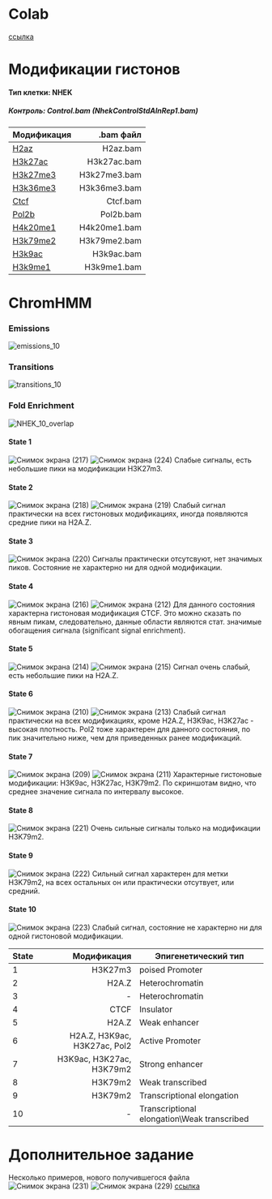 # Colab

[сcылка](https://colab.research.google.com/drive/1QdDGWlpane_IRf07NQUy-H1zGAGMYz9S?usp=sharing)

# Модификации гистонов
#### Тип клетки: NHEK
##### Контроль: Control.bam (NhekControlStdAlnRep1.bam)
| Модификация      | .bam файл       |
| ------------- |------------------:|
| [H2az](http://hgdownload.cse.ucsc.edu/goldenPath/hg19/encodeDCC/wgEncodeBroadHistone/wgEncodeBroadHistoneNhekH2azAlnRep1.bam)     | H2az.bam    |
| [H3k27ac](http://hgdownload.cse.ucsc.edu/goldenPath/hg19/encodeDCC/wgEncodeBroadHistone/wgEncodeBroadHistoneNhekH3k27acStdAlnRep1.bam)     | H3k27ac.bam |
| [H3k27me3](http://hgdownload.cse.ucsc.edu/goldenPath/hg19/encodeDCC/wgEncodeBroadHistone/wgEncodeBroadHistoneNhekH3k27me3StdAlnRep1.bam)  | H3k27me3.bam         |
| [H3k36me3]( http://hgdownload.cse.ucsc.edu/goldenPath/hg19/encodeDCC/wgEncodeBroadHistone/wgEncodeBroadHistoneNhekH3k36me3StdAlnRep1.bam) | H3k36me3.bam  |
| [Ctcf](http://hgdownload.cse.ucsc.edu/goldenPath/hg19/encodeDCC/wgEncodeBroadHistone/wgEncodeBroadHistoneNhekCtcfStdAlnRep1.bam)     | Ctcf.bam    |
| [Pol2b](http://hgdownload.cse.ucsc.edu/goldenPath/hg19/encodeDCC/wgEncodeBroadHistone/wgEncodeBroadHistoneNhekPol2bStdAlnRep1.bam)     | Pol2b.bam |
| [H4k20me1](http://hgdownload.cse.ucsc.edu/goldenPath/hg19/encodeDCC/wgEncodeBroadHistone/wgEncodeBroadHistoneNhekH4k20me1StdAlnRep1.bam)  | H4k20me1.bam         |
| [H3k79me2](http://hgdownload.cse.ucsc.edu/goldenPath/hg19/encodeDCC/wgEncodeBroadHistone/wgEncodeBroadHistoneNhekH3k79me2AlnRep1.bam) | H3k79me2.bam |
| [H3k9ac](http://hgdownload.cse.ucsc.edu/goldenPath/hg19/encodeDCC/wgEncodeBroadHistone/wgEncodeBroadHistoneNhekH3k9acStdAlnRep1.bam)  | H3k9ac.bam         |
| [H3k9me1](http://hgdownload.cse.ucsc.edu/goldenPath/hg19/encodeDCC/wgEncodeBroadHistone/wgEncodeBroadHistoneNhekH3k9me1StdAlnRep1.bam) | H3k9me1.bam |


# ChromHMM
### Emissions
![emissions_10](https://user-images.githubusercontent.com/93247992/160437901-b12b2e1b-b493-4737-b769-b2e2fb976939.png)


### Transitions
![transitions_10](https://user-images.githubusercontent.com/93247992/160437923-a8bd3786-8519-4295-b88f-7998093f7814.png)

### Fold  Enrichment
![NHEK_10_overlap](https://user-images.githubusercontent.com/93247992/160494250-1cdb7aaf-5fe6-4bc1-9c5c-000cbac306d8.png)

#### State 1
![Снимок экрана (217)](https://user-images.githubusercontent.com/93247992/160592623-ba50c656-02e6-4c16-a525-137b6e38bd04.png)
![Снимок экрана (224)](https://user-images.githubusercontent.com/93247992/160594442-15ceadf9-cd19-4745-9eb7-99630ae641cc.png)
Слабые сигналы, есть небольшие пики на модификации H3K27m3.

#### State 2
![Снимок экрана (218)](https://user-images.githubusercontent.com/93247992/160589977-94de6dd5-4d2e-4cc6-bd70-ac4fc839adb5.png)
![Снимок экрана (219)](https://user-images.githubusercontent.com/93247992/160590008-15170b57-cbda-4f77-9dc7-244cfc204d9a.png)
Слабый сигнал практически на всех гистоновых модификациях, иногда появляются средние пики на H2A.Z. 

#### State 3
![Снимок экрана (220)](https://user-images.githubusercontent.com/93247992/160592713-cbea5645-0e44-4c6e-ba04-3769c650e3a9.png)
Сигналы практически отсутсвуют, нет значимых пиков. Состояние не характерно ни для одной модификации.

#### State 4
![Снимок экрана (216)](https://user-images.githubusercontent.com/93247992/160586507-de099d9b-e738-49c3-b0f1-51184fcf0100.png)
![Снимок экрана (212)](https://user-images.githubusercontent.com/93247992/160586525-78b3907c-839b-4fcb-ba85-52bce21e7e75.png)
Для данного состояния характерна гистоновая модификация CTCF. Это можно сказать по явным пикам, следовательно, данные области являются стат. значимые обогащения сигнала (significant signal enrichment). 

#### State 5
![Снимок экрана (214)](https://user-images.githubusercontent.com/93247992/160592288-aa35c20e-e20d-4a19-8c23-a3e84da63306.png)
![Снимок экрана (215)](https://user-images.githubusercontent.com/93247992/160592327-c71bf3ed-6849-4f69-bf77-d76e7eb8960e.png)
Сигнал очень слабый, есть небольшие пики на H2A.Z.

#### State 6
![Снимок экрана (210)](https://user-images.githubusercontent.com/93247992/160591576-460b1c62-e109-4646-bc1b-602e376674a4.png)
![Снимок экрана (213)](https://user-images.githubusercontent.com/93247992/160591607-ec89899b-4f7f-40fb-a182-109ba6ad4723.png)
Слабый сигнал практически на всех модификациях, кроме H2A.Z, H3K9ac, H3K27ac - высокая плотность. Pol2 тоже характерен для данного состояния, по пик значительно ниже, чем для приведенных ранее модификаций.

#### State 7
![Снимок экрана (209)](https://user-images.githubusercontent.com/93247992/160590630-2488e4ef-e5db-43e6-85d8-1ac46dad5770.png)
![Снимок экрана (211)](https://user-images.githubusercontent.com/93247992/160590662-a297824b-b140-4d0a-a1da-9ddf24091605.png)
Характерные гистоновые модификации: H3K9ac, H3K27ac, H3K79m2. По скриншотам видно, что среднее значение сигнала по интервалу высокое. 

#### State 8
![Снимок экрана (221)](https://user-images.githubusercontent.com/93247992/160592833-c36f6eb1-be11-4595-9468-7b1531bb0959.png)
Очень сильные сигналы только на модификации H3K79m2.

#### State 9
![Снимок экрана (222)](https://user-images.githubusercontent.com/93247992/160593047-640d55fc-fa8e-4e04-b3e4-f1767e73fd7a.png)
Сильный сигнал характерен для метки H3K79m2, на всех остальных он или практически отсутвует, или средний.

#### State 10
![Снимок экрана (223)](https://user-images.githubusercontent.com/93247992/160594165-f3e85d1f-777b-4d79-b417-47f49201b533.png)
Слабый сигнал, состояние не характерно ни для одной гистоновой модификации.

| State      | Модификация       | Эпигенетический тип | 
| ------------- |------------------:| ------------|
| 1      | H3K27m3       | poised Promoter |
| 2 | H2A.Z |  Heterochromatin |
| 3      | -      | Heterochromatin |
| 4 | CTCF | Insulator |
| 5      | H2A.Z       | Weak enhancer |
| 6 | H2A.Z, H3K9ac, H3K27ac, Pol2 | Active Promoter |
| 7      | H3K9ac, H3K27ac, H3K79m2 |  Strong enhancer |
| 8 | H3K79m2 | Weak transcribed |
| 9      | H3K79m2       | Transcriptional elongation |
| 10 | - |  Transcriptional elongation\Weak transcribed |

# Дополнительное задание
Несколько примеров, нового получившегося файла 
![Снимок экрана (231)](https://user-images.githubusercontent.com/93247992/160666854-615b96f9-36e3-4e2d-bbf1-91c5beb48b4b.png)
![Снимок экрана (229)](https://user-images.githubusercontent.com/93247992/160666909-000380e8-b94c-46ad-9ef9-e97bb85194b4.png)
[ссылка](https://colab.research.google.com/drive/1RN4-4pbOS_a6-IWwcUcKjMmJpfzDWRpK?usp=sharing)

